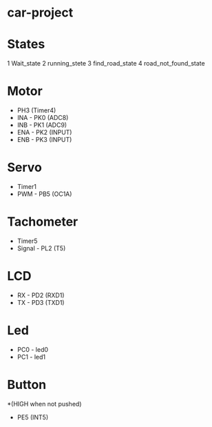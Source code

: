 car-project
===========

States
======
1 Wait_state
2 running_stete
3 find_road_state
4 road_not_found_state
 


Motor 
=======
 * PH3 (Timer4)
 * INA - PK0 (ADC8)
 * INB - PK1 (ADC9)
 * ENA - PK2 (INPUT)
 * ENB - PK3 (INPUT)

Servo 
=======
 * Timer1
 * PWM - PB5 (OC1A)

Tachometer 
=======
 * Timer5
 * Signal - PL2 (T5)


LCD
=======
 * RX - PD2 (RXD1)
 * TX - PD3 (TXD1)

Led
=======
 * PC0 - led0 
 * PC1 - led1
 
Button 
=======
 *(HIGH when not pushed)
 * PE5 (INT5)
